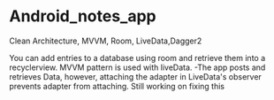 # Android_notes_app
Clean Architecture, MVVM, Room, LiveData,Dagger2

You can add entries to a database using room and retrieve them into a recyclerview. MVVM pattern is used with liveData.
-The app posts and retrieves Data, however, attaching the adapter in LiveData's observer prevents adapter from attaching. Still working on fixing this

